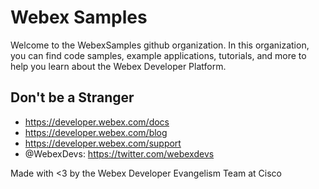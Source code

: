 # Webex Samples

Welcome to the WebexSamples github organization. In this organization, you can find code samples, example applications, tutorials, and more to help you learn about the Webex Developer Platform.

## Don't be a Stranger

* https://developer.webex.com/docs
* https://developer.webex.com/blog
* https://developer.webex.com/support
* @WebexDevs: https://twitter.com/webexdevs

Made with <3 by the Webex Developer Evangelism Team at Cisco
